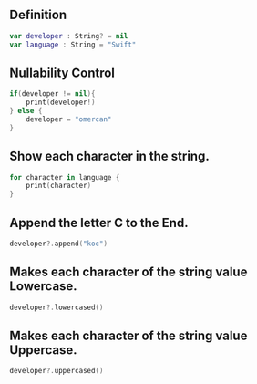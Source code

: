 ## Definition
``` swift
var developer : String? = nil
var language : String = "Swift"
```

## Nullability Control
```swift
if(developer != nil){
    print(developer!)
} else {
    developer = "omercan"
}
```

## Show each character in the string.
```swift
for character in language {
    print(character)
}
```

## Append the letter C to the End.
```swift
developer?.append("koc")
```

## Makes each character of the string value Lowercase.
```swift
developer?.lowercased()
```

## Makes each character of the string value Uppercase.
```swift
developer?.uppercased()
```
